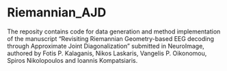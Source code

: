 # Riemannian_AJD
The reposity contains code for data generation and method implementation of the manuscript “Revisiting Riemannian Geometry-based EEG decoding through Approximate Joint Diagonalization” submitted in NeuroImage, authored by Fotis P. Kalaganis, Nikos Laskaris, Vangelis P. Oikonomou, Spiros Nikolopoulos and Ioannis Kompatsiaris.
